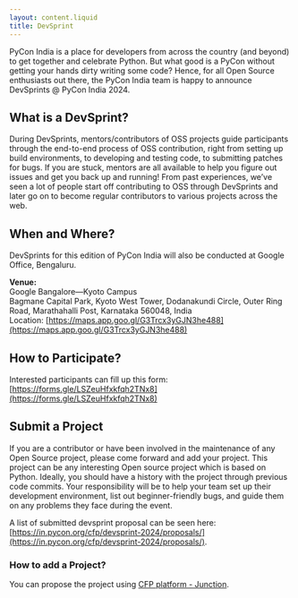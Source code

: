 ```yaml
---
layout: content.liquid
title: DevSprint
---
```


PyCon India is a place for developers from across the country (and beyond) to get together and celebrate Python. But what good is a PyCon without getting your hands dirty writing some code? Hence, for all Open Source enthusiasts out there, the PyCon India team is happy to announce DevSprints @ PyCon India 2024.

## What is a DevSprint?
During DevSprints, mentors/contributors of OSS projects guide participants through the end-to-end process of OSS contribution, right from setting up build environments, to developing and testing code, to submitting patches for bugs. If you are stuck, mentors are all available to help you figure out issues and get you back up and running! From past experiences, we’ve seen a lot of people start off contributing to OSS through DevSprints and later go on to become regular contributors to various projects across the web.

## When and Where?

DevSprints for this edition of PyCon India will also be conducted at Google Office, Bengaluru.

**Venue:**<br/>
Google Bangalore—Kyoto Campus<br/>
Bagmane Capital Park, Kyoto West Tower, Dodanakundi Circle, Outer Ring Road, Marathahalli
Post, Karnataka 560048, India<br/>
Location: [https://maps.app.goo.gl/G3Trcx3yGJN3he488](https://maps.app.goo.gl/G3Trcx3yGJN3he488)

## How to Participate?

Interested participants can fill up this form: [https://forms.gle/LSZeuHfxkfqh2TNx8](https://forms.gle/LSZeuHfxkfqh2TNx8)

## Submit a Project
If you are a contributor or have been involved in the maintenance of any Open Source project, please come forward and add your project. This project can be any interesting Open source project which is based on Python. Ideally, you should have a history with the project through previous code commits. Your responsibility will be to help your team set up their development environment, list out beginner-friendly bugs, and guide them on any problems they face during the event.

A list of submitted devsprint proposal can be seen here: [https://in.pycon.org/cfp/devsprint-2024/proposals/](https://in.pycon.org/cfp/devsprint-2024/proposals/).

### How to add a Project?

You can propose the project using [CFP platform - Junction](https://in.pycon.org/cfp/devsprint-2024/proposals/).

